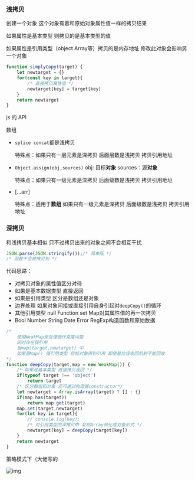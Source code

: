 ### 浅拷贝

创建一个对象 这个对象有着和原始对象属性值一样的拷贝结果

如果属性是基本类型 则拷贝的是基本类型的值

如果属性是引用类型（object Array等）拷贝的是内存地址 修改此对象会影响另一个对象

```javascript
function simplyCopy(target) {  
    let newtarget = {}
    for(const key in target){
        /* 直接拷贝属性值 */
        newtarget[key] = target[key]
    }
    return newtarget
}
```

js 的 API

数组

- `splice concat`都是浅拷贝 

  特殊点：如果只有一层元素是深拷贝 后面层数是浅拷贝 拷贝引用地址

- `Object.assign(obj,sources)`  obj: 目标**对象** sources：源**对象**

  特殊点：如果只有一级元素是深拷贝 后面级数是浅拷贝 拷贝引用地址

- [...arr]

  特殊点：适用于**数组** 如果只有一级元素是深拷贝 后面级数是浅拷贝 拷贝引用地址

### 深拷贝

和浅拷贝基本相似 只不过拷贝出来的对象之间不会相互干扰 

```javascript
JSON.parse(JSON.stringify());/* 简单版 */
/* 函数不会被拷贝到 */ 
```

代码思路：

- 对拷贝对象的属性值区分对待
- 如果是基本数据类型 直接返回
- 如果是引用类型 区分是数组还是对象
- 边界处理 如果对象间接或直接引用自身引起对`deepCopy()`的循环
- 其他引用类型 null Function set Map对其属性值的再一次拷贝
- Bool Number String Date Error RegExp构造函数和原始数据

```javascript
/* 
    使用WeakMap来处理循环克隆问题
    同时存在弱引用 
    当map(target,newtarget) 中
    如果是Map() 强引用类型 目标对象得到引用 即使是垃圾收回机制不能回收
*/
function deepCopy(target,map = new WeakMap()) {  
    /* 如果是基本类型 直接拷贝返回 */
    if(typeof target !== 'object')
        return target
    /* 区分数组和对象 还可通过构造器constructor*/
    let newtarget = Array.isArray(target) ? [] : {}
    if(map.has(target))
        return map.get(target)
    map.set(target,newtarget)
    for(let key in target){
        // console.log(key);
        /* 对引用类型的深拷贝中 会将Array转化成对象形式 */
        newtarget[key] = deepCopy(target[key])
    }
    return newtarget
}
```

策略模式下（大佬写的

![img](https://p6-juejin.byteimg.com/tos-cn-i-k3u1fbpfcp/16d3311286144fceaa085bf2f3f8cb7a~tplv-k3u1fbpfcp-zoom-1.awebp)
